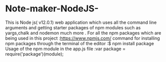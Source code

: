 # Note-maker-NodeJS-
This is Node js( v12.0.1) web application which uses all the command line arguments and getting starter packages of npm modules such as yargs,chalk and nodemon much more .
For all the npm packages which are being used in this project :https://www.npmjs.com/
command for installing npm packages through the terminal of the editor :$ npm install package
Usage of the npm module in the app.js file :var package = require('package')(module);
